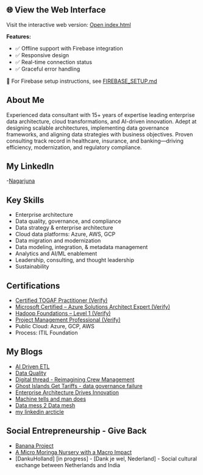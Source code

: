 ## 🌐 View the Web Interface

Visit the interactive web version: [Open index.html](index.html)

**Features:**
- ✅ Offline support with Firebase integration
- ✅ Responsive design
- ✅ Real-time connection status
- ✅ Graceful error handling

📖 For Firebase setup instructions, see [FIREBASE_SETUP.md](FIREBASE_SETUP.md)

## About Me

Experienced data consultant with 15+ years of expertise leading enterprise data architecture, cloud transformations, and AI-driven innovation. Adept at designing scalable architectures, implementing data governance frameworks, and aligning data strategies with business objectives. Proven consulting track record in healthcare, insurance, and banking—driving efficiency, modernization, and regulatory compliance.

## My LinkedIn 

-[Nagarjuna](https://www.linkedin.com/in/nagac/)


## Key Skills

- Enterprise architecture
- Data quality, governance, and compliance
- Data strategy & enterprise architecture
- Cloud data platforms: Azure, AWS, GCP
- Data migration and modernization
- Data modeling, integration, & metadata management
- Analytics and AI/ML enablement
- Leadership, consulting, and thought leadership
- Sustainability 

## Certifications

- [Certified TOGAF Practitioner (Verify)](https://www.credly.com/badges/8d4a27db-bb86-4ede-9677-be6e07a5e5a5/public_url)
- [Microsoft Certified – Azure Solutions Architect Expert (Verify)](https://www.credly.com/badges/c4e416f9-2972-402b-9440-db0852da1b16/public_url)
- [Hadoop Foundations – Level 1 (Verify)](https://www.youracclaim.com/badges/29c2add5-e046-4c29-8f6f-6b7c512f27a1)
- [Project Management Professional (Verify)](https://www.credly.com/badges/5a3dc7d7-b77f-4393-b61b-51036b916c8b/public_url)
- Public Cloud: Azure, GCP, AWS
- Process: ITIL Foundation

## My Blogs 
- [AI Driven ETL](https://github.com/Nagarc/My-Journal/blob/main/myblogs/AIDrivenETL.md)
- [Data Quality](https://github.com/Nagarc/My-Journal/blob/main/Data%Quality.md)
- [Digital thread - Reimagining Crew Management  ](https://github.com/Nagarc/My-Journal/blob/main/Digital%20Thread.md)
- [Ghost Islands Get Tariffs - data governance failure](https://github.com/Nagarc/My-Journal/blob/main/myblogs/datagov.md)
- [Enterprise Architecture Drives Innovation](https://github.com/Nagarc/My-Journal/blob/main/myblogs/missingpiece.md)
- [Machine tells and man does](/myblogs/machinetellsman.md)
- [Data mess 2 Data mesh](/myblogs/datamess2datamesh.md)
- [my linkedin arcticle](https://www.linkedin.com/in/nagac/recent-activity/articles/)

## Social Entrepreneurship - Give Back 

- [Banana Project ](https://github.com/Nagarc/My-Journal/blob/main/Social%20Entrepreneurship/Bananaproject.md)
- [A Micro Moringa Nursery with a Macro Impact](https://github.com/Nagarc/My-Journal/blob/main/Social%20Entrepreneurship/Moringa%20Project.md)
- [DankuHolland] [in progress] - [Dank je wel, Nederland] - Social cultural exchange between Netherlands and India

